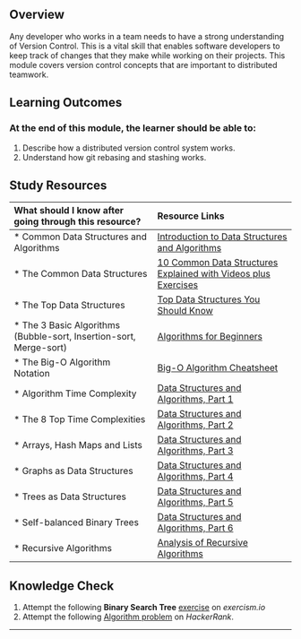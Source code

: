## **Overview**

Any developer who works in a team needs to have a strong understanding of Version Control. This is a vital skill that enables software developers to keep track of changes that they make while working on their projects. This module covers version control concepts that are important to distributed teamwork.

## **Learning Outcomes**
### **At the end of this module, the learner should be able to:**
1. Describe how a distributed version control system works.
2. Understand how git rebasing and stashing works.

## **Study Resources**
| What should I know after going through this resource?   |      Resource Links      |
|:-------------|:------------------|
| * Common Data Structures and Algorithms|[Introduction to Data Structures and Algorithms](https://www.studytonight.com/data-structures/introduction-to-data-structures.php) |
| * The Common Data Structures|[10 Common Data Structures Explained with Videos plus Exercises](https://medium.freecodecamp.org/10-common-data-structures-explained-with-videos-exercises-aaff6c06fb2b) |
| * The Top Data Structures|[Top Data Structures You Should Know](https://medium.freecodecamp.org/the-top-data-structures-you-should-know-for-your-next-coding-interview-36af0831f5e3) |
| * The 3 Basic Algorithms (Bubble-sort, Insertion-sort, Merge-sort)|[Algorithms for Beginners](https://medium.com/yay-its-erica/algorithms-for-beginners-bubble-sort-insertion-sort-merge-sort-29bd5506cc48) |
| * The Big-O Algorithm Notation|[Big-O Algorithm Cheatsheet](http://bigocheatsheet.com/) |
| * Algorithm Time Complexity|[Data Structures and Algorithms, Part 1](https://adrianmejia.com/blog/2018/04/04/how-you-can-change-the-world-learning-data-structures-algorithms-free-online-course-tutorial/) |
| * The 8 Top Time Complexities|[Data Structures and Algorithms, Part 2](https://adrianmejia.com/blog/2018/04/05/most-popular-algorithms-time-complexity-every-programmer-should-know-free-online-tutorial-course/) |
| * Arrays, Hash Maps and Lists|[Data Structures and Algorithms, Part 3](https://adrianmejia.com/blog/2018/04/28/data-structures-time-complexity-for-beginners-arrays-hashmaps-linked-lists-stacks-queues-tutorial/) |
| * Graphs as Data Structures|[Data Structures and Algorithms, Part 4](https://adrianmejia.com/blog/2018/05/14/data-structures-for-beginners-graphs-time-complexity-tutorial/) |
| * Trees as Data Structures|[Data Structures and Algorithms, Part 5](https://adrianmejia.com/blog/2018/06/11/data-structures-for-beginners-trees-binary-search-tree-tutorial/) |
| * Self-balanced Binary Trees|[Data Structures and Algorithms, Part 6](https://adrianmejia.com/blog/2018/07/16/self-balanced-binary-search-trees-with-avl-tree-data-structure-for-beginners/) |
| * Recursive Algorithms|[Analysis of Recursive Algorithms](https://adrianmejia.com/blog/2018/04/24/analysis-of-recursive-algorithms/) |

## **Knowledge Check**
1. Attempt the following **Binary Search Tree** [exercise](https://exercism.io/tracks/ruby/exercises/binary-search-tree/solutions/1dc67570a4bf4902907efca16e43e69d) on *exercism.io*
2. Attempt the following [Algorithm problem](https://www.hackerrank.com/challenges/non-divisible-subset/problem) on *HackerRank*.
------------
